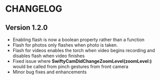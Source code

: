 # CHANGELOG

## Version 1.2.0

- Enabling flash is now a boolean property rather than a function
- Flash for photos only flashes when photo is taken.
- Flash for videos enables the torch when video begins recording and disables flash when video finishes
- Fixed issue where **SwiftyCamDidChangeZoomLevel(zoomLevel:)** would be called from pinch gestures from front camera
- Minor bug fixes and enhancements